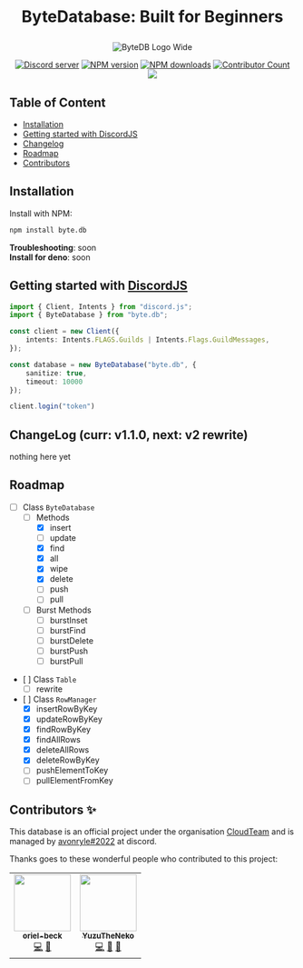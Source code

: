 # <p align="center"> ByteDatabase: Built for Beginners </p>
<div align="center">
  <p><img src="https://cdn.discordapp.com/attachments/979835741930655854/979845371163451412/bytedb_banner.png" alt="ByteDB Logo Wide" /></p>
  <p>
    <a href="https://join.cloudteam.me"><img src="https://img.shields.io/discord/934070836619518082?color=%237289da&label=DIscord&style=for-the-badge" alt="Discord server" /></a>
    <a href="https://www.npmjs.com/package/byte.db"><img src="https://img.shields.io/npm/v/byte.db.svg?style=for-the-badge&logo=appveyor&maxAge=3600" alt="NPM version" /></a>
    <a href="https://www.npmjs.com/package/byte.db"><img src="https://img.shields.io/npm/dt/byte.db.svg?style=for-the-badge&logo=appveyor&maxAge=3600" alt="NPM downloads" /></a>
    <a href="#contributors"><img src="https://img.shields.io/badge/all_contributors-1-orange.svg?style=for-the-badge&logo=appveyor" alt="Contributor Count"/></a><br>
    <a href=https://ko-fi.com/H2H1D9P6R><img src="https://ko-fi.com/img/githubbutton_sm.svg"/></a>
  </p>
</div>

## Table of Content 
- [Installation](#installation)
- [Getting started with DiscordJS](#getting-started-with-discordjs)
- [Changelog](#changelog-curr-v110-next-v2-rewrite)
- [Roadmap](#roadmap)
- [Contributors](#contributors-)

## Installation
Install with NPM:
```sh
npm install byte.db
```
<b>Troubleshooting</b>: soon <br>
<b>Install for deno</b>: soon

## Getting started with [DiscordJS](https://github.com/discordjs/discord.js)
```ts
import { Client, Intents } from "discord.js";
import { ByteDatabase } from "byte.db";

const client = new Client({
    intents: Intents.FLAGS.Guilds | Intents.Flags.GuildMessages,
});

const database = new ByteDatabase("byte.db", {
    sanitize: true,
    timeout: 10000
});

client.login("token")
```

## ChangeLog (curr: v1.1.0, next: v2 rewrite)
nothing here yet

## Roadmap

-   [ ] Class `ByteDatabase`
    -   [ ] Methods
        -   [x] insert
        -   [ ] update
        -   [x] find
        -   [x] all
        -   [x] wipe
        -   [x] delete
        -   [ ] push
        -   [ ] pull
    -   [ ] Burst Methods
        -   [ ] burstInset
        -   [ ] burstFind
        -   [ ] burstDelete
        -   [ ] burstPush
        -   [ ] burstPull
       
-    [ ] Class `Table`
     -  [ ] rewrite
-    [ ] Class `RowManager`
     -   [x] insertRowByKey
     -   [x] updateRowByKey
     -   [x] findRowByKey
     -   [x] findAllRows
     -   [x] deleteAllRows
     -   [x] deleteRowByKey
     -   [ ] pushElementToKey
     -   [ ] pullElementFromKey
     
## Contributors ✨
This database is an official project under the organisation [CloudTeam](https://cloudteam.me) and is managed by [avonryle#2022](https://github.com/avonryle) at discord.

Thanks goes to these wonderful people who contributed to this project:

<!-- ALL-CONTRIBUTORS-LIST:START - Do not remove or modify this section -->
<!-- prettier-ignore-start -->
<!-- markdownlint-disable -->
<table>
  <tr>
    <td align="center"><a href="https://github.com/oriel-beck"><img src="https://avatars.githubusercontent.com/u/72157108?v=4?s=100" width="100px;" alt=""/><br /><sub><b>oriel-beck</b></sub></a><br /><a href="https://github.com/cloudteamdev/ByteDatabase/commits?author=oriel-beck" title="Code">💻</a> <a href="https://github.com/cloudteamdev/ByteDatabase/issues?q=author%3Aoriel-beck" title="Bug reports">🐛</a></td>
    <td align="center"><a href="https://github.com/Rubenennj"><img src="https://avatars.githubusercontent.com/u/57841770?v=4?s=100" width="100px;" alt=""/><br /><sub><b>YuzuTheNeko</b></sub></a><br /><a href="https://github.com/cloudteamdev/ByteDatabase/commits?author=Rubenennj" title="Code">💻</a> <a href="https://github.com/cloudteamdev/ByteDatabase/issues?q=author%3ARubenennj" title="Bug reports">🐛</a> <a href="#ideas-Rubenennj" title="Ideas, Planning, & Feedback">🤔</a></td>
  </tr>
</table>

<!-- markdownlint-restore -->
<!-- prettier-ignore-end -->

<!-- ALL-CONTRIBUTORS-LIST:END -->
